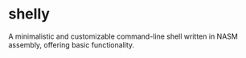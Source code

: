 # shelly
A minimalistic and customizable command-line shell written in NASM assembly, offering basic functionality.
